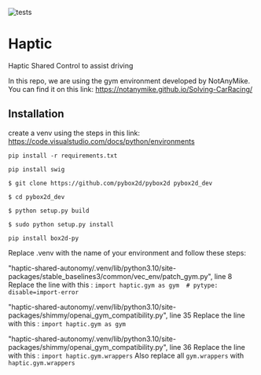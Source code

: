 ![tests](https://github.com/AbdelrahmanAbdelgwad/haptic/workflows/test/badge.svg)
# Haptic
Haptic Shared Control to assist driving

In this repo, we are using the gym environment developed by NotAnyMike. You can find it on this link:
https://notanymike.github.io/Solving-CarRacing/


## Installation

create a venv using the steps in this link:
https://code.visualstudio.com/docs/python/environments

`pip install -r requirements.txt`

`pip install swig`

`$ git clone https://github.com/pybox2d/pybox2d pybox2d_dev`

`$ cd pybox2d_dev`

`$ python setup.py build`

`$ sudo python setup.py install`

`pip install box2d-py`

Replace .venv with the name of your environment and follow these steps:

"haptic-shared-autonomy/.venv/lib/python3.10/site-packages/stable_baselines3/common/vec_env/patch_gym.py", line 8
Replace the line with this :
    `import haptic.gym as gym  # pytype: disable=import-error`

"haptic-shared-autonomy/.venv/lib/python3.10/site-packages/shimmy/openai_gym_compatibility.py", line 35
Replace the line with this :
    `import haptic.gym as gym`

"haptic-shared-autonomy/.venv/lib/python3.10/site-packages/shimmy/openai_gym_compatibility.py", line 36
Replace the line with this :
    `import haptic.gym.wrappers`
Also replace all `gym.wrappers` with `haptic.gym.wrappers`




 

